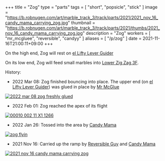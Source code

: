 +++
title = "Zog"
type = "parts"
tags = [ "short", "popsicle", "stick" ]
image = "https://b.robnugen.com/art/marble_track_3/track/parts/2021/2021_nov_16_candy_mama_carrying_zog.jpg"
thumbnail = "https://b.robnugen.com/art/marble_track_3/track/parts/2021/thumbs/2021_nov_16_candy_mama_carrying_zog.jpg"
description = "Zog"
workers = [
    "mr_mcgluee",
    "reversible",
    "candyy"
]
aliases = [
    "/p/zog"
]
date = 2021-11-16T21:00:11+09:00
+++

On the high end, Zog
will rest
on
[el Lifty Lever Guider](/parts/el-lifty-lever-guider/)

On its low end, Zog
will feed
small marbles into
[Lower Zig Zag 3F](/parts/lower-zig-zag-3f/).


History:

* 2022 Mar 08: Zog finished bouncing into place.  The upper end (on [el Lifty Lever Guider](/parts/el-lifty-lever-guider/)) was glued in place by [Mr McGlue](/workers/mr_mcglue/)

[![2022 mar 08 zog freshly glued](//b.robnugen.com/art/marble_track_3/track/parts/2022/thumbs/2022_mar_08_zog_freshly_glued.jpg)](//b.robnugen.com/art/marble_track_3/track/parts/2022/2022_mar_08_zog_freshly_glued.jpg)

* 2022 Feb 01: Zog reached the apex of its flight

[![00010 002 11 X1 1266](//b.robnugen.com/art/marble_track_3/frames/2022/thumbs/00010_002_11_X1_1266.jpg)](//b.robnugen.com/art/marble_track_3/frames/2022/00010_002_11_X1_1266.jpg)

* 2022 Jan 26: Tossed into the area by [Candy Mama](/workers/candy_mama/)

[![zog flyin](//b.robnugen.com/art/marble_track_3/track/parts/2022/thumbs/zog_flyin.jpg)](//b.robnugen.com/art/marble_track_3/track/parts/2022/zog_flyin.jpg)

* 2021 Nov 16: Carried up the ramp by [Reversible Guy](/workers/reversible/) and [Candy Mama](/workers/candy_mama/)

[![2021 nov 16 candy mama carrying zog](//b.robnugen.com/art/marble_track_3/track/parts/2021/thumbs/2021_nov_16_candy_mama_carrying_zog.jpg)](//b.robnugen.com/art/marble_track_3/track/parts/2021/2021_nov_16_candy_mama_carrying_zog.jpg)
